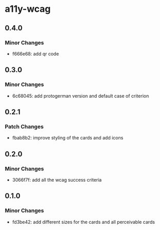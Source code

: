 # a11y-wcag

## 0.4.0

### Minor Changes

- f666e68: add qr code

## 0.3.0

### Minor Changes

- 6c68045: add protogerman version and default case of criterion

## 0.2.1

### Patch Changes

- fbab8b2: improve styling of the cards and add icons

## 0.2.0

### Minor Changes

- 3066f7f: add all the wcag success criteria

## 0.1.0

### Minor Changes

- fd3be42: add different sizes for the cards and all perceivable cards
